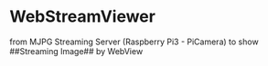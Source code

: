 # WebStreamViewer
from MJPG Streaming Server (Raspberry Pi3 - PiCamera)
to show ##Streaming Image## by WebView

